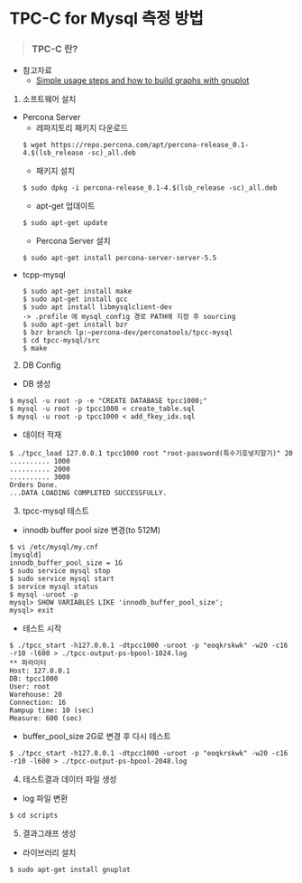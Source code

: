 # TPC-C for Mysql 측정 방법

> ### TPC-C 란?

* 참고자료
  * [Simple usage steps and how to build graphs with gnuplot](https://www.percona.com/blog/2013/07/01/tpcc-mysql-simple-usage-steps-and-how-to-build-graphs-with-gnuplot)



1. 소프트웨어 설치
  * Percona Server
    * 레파지토리 패키지 다운로드
    ```
    $ wget https://repo.percona.com/apt/percona-release_0.1-4.$(lsb_release -sc)_all.deb
    ```
    * 패키지 설치
    ```
    $ sudo dpkg -i percona-release_0.1-4.$(lsb_release -sc)_all.deb
    ```
    * apt-get 업데이트
    ```
    $ sudo apt-get update
    ```
    * Percona Server 설치
    ```
    $ sudo apt-get install percona-server-server-5.5
    ```
  * tcpp-mysql
    ```
    $ sudo apt-get install make
    $ sudo apt-get install gcc
    $ sudo apt install libmysqlclient-dev
    -> .profile 에 mysql_config 경로 PATH에 지정 후 sourcing
    $ sudo apt-get install bzr
    $ bzr branch lp:~percona-dev/perconatools/tpcc-mysql
    $ cd tpcc-mysql/src
    $ make
    ```
 
2. DB Config
  * DB 생성
  ```
  $ mysql -u root -p -e "CREATE DATABASE tpcc1000;"
  $ mysql -u root -p tpcc1000 < create_table.sql
  $ mysql -u root -p tpcc1000 < add_fkey_idx.sql
  ```
  * 데이터 적재
  ```
  $ ./tpcc_load 127.0.0.1 tpcc1000 root "root-password(특수기호넣지말기)" 20
  .......... 1000
  .......... 2000
  .......... 3000
  Orders Done.
  ...DATA LOADING COMPLETED SUCCESSFULLY.
  ```
3. tpcc-mysql 테스트
  * innodb buffer pool size 변경(to 512M)
  ```
  $ vi /etc/mysql/my.cnf
  [mysqld]
  innodb_buffer_pool_size = 1G
  $ sudo service mysql stop
  $ sudo service mysql start
  $ service mysql status
  $ mysql -uroot -p
  mysql> SHOW VARIABLES LIKE 'innodb_buffer_pool_size';
  mysql> exit
  ```
  * 테스트 시작
  ```
  $ ./tpcc_start -h127.0.0.1 -dtpcc1000 -uroot -p "eoqkrskwk" -w20 -c16 -r10 -l600 > ./tpcc-output-ps-bpool-1024.log
  ** 파라미터 
  Host: 127.0.0.1
  DB: tpcc1000
  User: root
  Warehouse: 20
  Connection: 16
  Rampup time: 10 (sec)
  Measure: 600 (sec)
  ```
  * buffer_pool_size 2G로 변경 후 다시 테스트
  ```
  $ ./tpcc_start -h127.0.0.1 -dtpcc1000 -uroot -p "eoqkrskwk" -w20 -c16 -r10 -l600 > ./tpcc-output-ps-bpool-2048.log
  ```
4. 테스트결과 데이터 파일 생성
  * log 파일 변환
  ```
  $ cd scripts
  
  ```
5. 결과그래프 생성
  * 라이브러리 설치
  ```
  $ sudo apt-get install gnuplot
  ```
